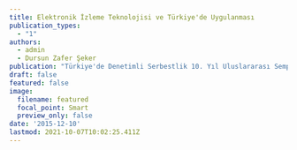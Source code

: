 ```yaml
---
title: Elektronik İzleme Teknolojisi ve Türkiye'de Uygulanması
publication_types:
  - "1"
authors:
  - admin
  - Dursun Zafer Şeker
publication: "Türkiye'de Denetimli Serbestlik 10. Yıl Uluslararası Sempozyumu"
draft: false
featured: false
image:
  filename: featured
  focal_point: Smart
  preview_only: false
date: '2015-12-10'
lastmod: 2021-10-07T10:02:25.411Z
---
```

